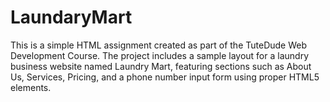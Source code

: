 # LaundaryMart
This is a simple HTML assignment created as part of the TuteDude Web Development Course. The project includes a sample layout for a laundry business website named Laundry Mart, featuring sections such as About Us, Services, Pricing, and a phone number input form using proper HTML5 elements.

